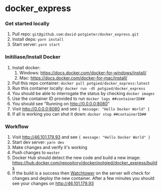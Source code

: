 # docker_express

### Get started locally
1. Pull repo: `git@github.com:david-potgieter/docker_express.git`
2. Install deps: `yarn install`
3. Start server: `yarn start`

### Initiliase/Install Docker
1. Install docker:
   1. Windows: https://docs.docker.com/docker-for-windows/install/
   1. Mac: https://docs.docker.com/docker-for-mac/install/
2. Pull this repo container: `docker pull potgied/docker_express:latest`
3. Run this container locally: `docker run -dt potgied/docker_express`
  3. You should be able to interrogate the status by checking `docker images`
  3. Use the container ID provided to run `docker logs ##containerID##`
  3. You should see "Running on http://0.0.0.0:8080"
  3. Visit http://0.0.0.0:8080 and see `{ message: "Hello Docker World" }`
4. If all is working you can shut it down: `docker stop ##containerID##`

### Workflow
1. Visit http://46.101.179.93 and see `{ message: "Hello Docker World" }`
2. Start dev server: `yarn dev`
3. Make changes and verify it's working
4. Push changes to `master`
  4. Docker Hub should detect the new code and build a new image: https://hub.docker.com/repository/docker/potgied/docker_express/builds
5. If the build is a success then [Watchtower](https://github.com/containrrr/watchtower) on the server will check for changes and deploy the new container. After a few minutes you should see your changes on http://46.101.179.93
